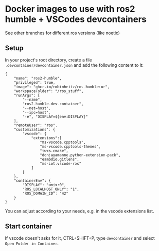 # Docker images to use with ros2 humble + VSCodes devcontainers

See other branches for different ros versions (like noetic)

## Setup

In your project's root directory, create a file `.devcontainer/devcontainer.json` and add the following content to it:

```
{
	"name": "ros2-humble",
	"privileged": true,
    "image": "ghcr.io/robinheitz/ros-humble:ur",
	"workspaceFolder": "/ros_stuff",
	"runArgs": [
		"--name",
		"ros2-humble-dev-container",
		"--net=host",
        "--ipc=host",
        "-e", "DISPLAY=${env:DISPLAY}"
	],
	"remoteUser": "ros",
    "customizations": {
        "vscode": {
            "extensions":[
                "ms-vscode.cpptools",
                "ms-vscode.cpptools-themes",
                "twxs.cmake",
                "donjayamanne.python-extension-pack",
                "eamodio.gitlens",
                "ms-iot.vscode-ros"
            ]
        }
    },
	"containerEnv": {
        "DISPLAY": "unix:0",
        "ROS_LOCALHOST_ONLY": "1",
        "ROS_DOMAIN_ID": "42"
    }
}
```

You can adjust according to your needs, e.g. in the vscode extensions list.

## Start container

If vscode doesn't asks for it, CTRL+SHIFT+P, type `devcontainer` and select `Open Folder in Container`.
